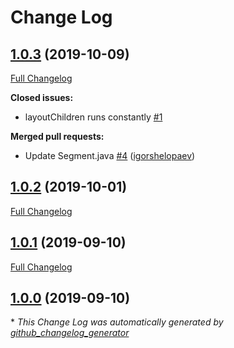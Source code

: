 # Change Log

## [1.0.3](https://github.com/dlsc-software-consulting-gmbh/PickerFX/tree/1.0.3) (2019-10-09)
[Full Changelog](https://github.com/dlsc-software-consulting-gmbh/PickerFX/compare/1.0.2...1.0.3)

**Closed issues:**

- layoutChildren runs constantly [\#1](https://github.com/dlsc-software-consulting-gmbh/PickerFX/issues/1)

**Merged pull requests:**

- Update Segment.java [\#4](https://github.com/dlsc-software-consulting-gmbh/PickerFX/pull/4) ([igorshelopaev](https://github.com/igorshelopaev))

## [1.0.2](https://github.com/dlsc-software-consulting-gmbh/PickerFX/tree/1.0.2) (2019-10-01)
[Full Changelog](https://github.com/dlsc-software-consulting-gmbh/PickerFX/compare/1.0.1...1.0.2)

## [1.0.1](https://github.com/dlsc-software-consulting-gmbh/PickerFX/tree/1.0.1) (2019-09-10)
[Full Changelog](https://github.com/dlsc-software-consulting-gmbh/PickerFX/compare/1.0.0...1.0.1)

## [1.0.0](https://github.com/dlsc-software-consulting-gmbh/PickerFX/tree/1.0.0) (2019-09-10)


\* *This Change Log was automatically generated by [github_changelog_generator](https://github.com/skywinder/Github-Changelog-Generator)*